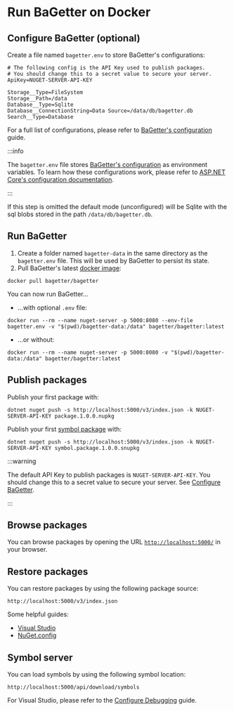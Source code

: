 # Run BaGetter on Docker

## Configure BaGetter (optional)

Create a file named `bagetter.env` to store BaGetter's configurations:

```
# The following config is the API Key used to publish packages.
# You should change this to a secret value to secure your server.
ApiKey=NUGET-SERVER-API-KEY

Storage__Type=FileSystem
Storage__Path=/data
Database__Type=Sqlite
Database__ConnectionString=Data Source=/data/db/bagetter.db
Search__Type=Database
```

For a full list of configurations, please refer to [BaGetter's configuration](../configuration.md) guide.

:::info

The `bagetter.env` file stores [BaGetter's configuration](../configuration) as environment variables.
To learn how these configurations work, please refer to [ASP.NET Core's configuration documentation](https://docs.microsoft.com/en-us/aspnet/core/fundamentals/configuration/?view=aspnetcore-2.1&tabs=basicconfiguration#configuration-by-environment).

:::

If this step is omitted the default mode (unconfigured) will be Sqlite with the sql blobs stored in the path `/data/db/bagetter.db`.

## Run BaGetter

1. Create a folder named `bagetter-data` in the same directory as the `bagetter.env` file. This will be used by BaGetter to persist its state.
2. Pull BaGetter's latest [docker image](hhttps://hub.docker.com/r/bagetter/bagetter):

```
docker pull bagetter/bagetter
```

You can now run BaGetter...

- ...with optional `.env` file:
```
docker run --rm --name nuget-server -p 5000:8080 --env-file bagetter.env -v "$(pwd)/bagetter-data:/data" bagetter/bagetter:latest
```

- ...or without:
```
docker run --rm --name nuget-server -p 5000:8080 -v "$(pwd)/bagetter-data:/data" bagetter/bagetter:latest
```

## Publish packages

Publish your first package with:

```
dotnet nuget push -s http://localhost:5000/v3/index.json -k NUGET-SERVER-API-KEY package.1.0.0.nupkg
```

Publish your first [symbol package](https://docs.microsoft.com/en-us/nuget/create-packages/symbol-packages-snupkg) with:

```
dotnet nuget push -s http://localhost:5000/v3/index.json -k NUGET-SERVER-API-KEY symbol.package.1.0.0.snupkg
```

:::warning

The default API Key to publish packages is `NUGET-SERVER-API-KEY`.
You should change this to a secret value to secure your server. See [Configure BaGetter](#configure-bagetter).

:::

## Browse packages

You can browse packages by opening the URL [`http://localhost:5000/`](http://localhost:5000/) in your browser.

## Restore packages

You can restore packages by using the following package source:

`http://localhost:5000/v3/index.json`

Some helpful guides:

* [Visual Studio](https://docs.microsoft.com/en-us/nuget/consume-packages/install-use-packages-visual-studio#package-sources)
* [NuGet.config](https://docs.microsoft.com/en-us/nuget/reference/nuget-config-file#package-source-sections)

## Symbol server

You can load symbols by using the following symbol location:

`http://localhost:5000/api/download/symbols`

For Visual Studio, please refer to the [Configure Debugging](https://docs.microsoft.com/en-us/visualstudio/debugger/specify-symbol-dot-pdb-and-source-files-in-the-visual-studio-debugger?view=vs-2017#configure-symbol-locations-and-loading-options) guide.
